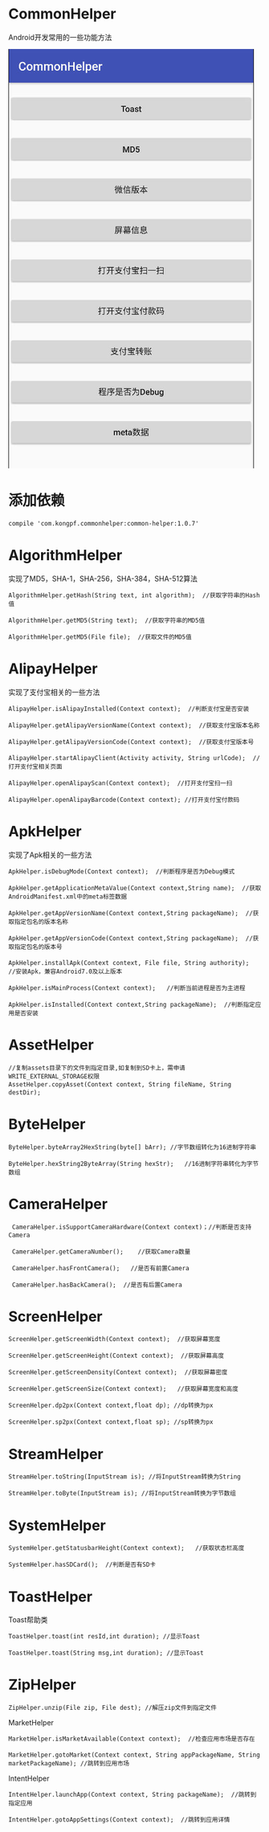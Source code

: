 # CommonHelper

Android开发常用的一些功能方法

![image]( https://github.com/kongpf8848/CommonHelper/blob/master/pic/demo.jpg)

# 添加依赖
```
compile 'com.kongpf.commonhelper:common-helper:1.0.7'
```

# AlgorithmHelper
实现了MD5，SHA-1，SHA-256，SHA-384，SHA-512算法
```
AlgorithmHelper.getHash(String text, int algorithm);  //获取字符串的Hash值  

AlgorithmHelper.getMD5(String text);  //获取字符串的MD5值

AlgorithmHelper.getMD5(File file);  //获取文件的MD5值

```
# AlipayHelper
实现了支付宝相关的一些方法
```
AlipayHelper.isAlipayInstalled(Context context);  //判断支付宝是否安装

AlipayHelper.getAlipayVersionName(Context context);  //获取支付宝版本名称

AlipayHelper.getAlipayVersionCode(Context context);  //获取支付宝版本号

AlipayHelper.startAlipayClient(Activity activity, String urlCode);  //打开支付宝相关页面

AlipayHelper.openAlipayScan(Context context);  //打开支付宝扫一扫

AlipayHelper.openAlipayBarcode(Context context); //打开支付宝付款码

```
# ApkHelper
实现了Apk相关的一些方法
```
ApkHelper.isDebugMode(Context context);  //判断程序是否为Debug模式

ApkHelper.getApplicationMetaValue(Context context,String name);  //获取AndroidManifest.xml中的meta标签数据

ApkHelper.getAppVersionName(Context context,String packageName);  //获取指定包名的版本名称

ApkHelper.getAppVersionCode(Context context,String packageName);  //获取指定包名的版本号

ApkHelper.installApk(Context context, File file, String authority);   //安装Apk，兼容Android7.0及以上版本

ApkHelper.isMainProcess(Context context);   //判断当前进程是否为主进程

ApkHelper.isInstalled(Context context,String packageName);  //判断指定应用是否安装

```
# AssetHelper
```
//复制assets目录下的文件到指定目录,如复制到SD卡上，需申请WRITE_EXTERNAL_STORAGE权限
AssetHelper.copyAsset(Context context, String fileName, String destDir); 

```
# ByteHelper
```
ByteHelper.byteArray2HexString(byte[] bArr); //字节数组转化为16进制字符串

ByteHelper.hexString2ByteArray(String hexStr);   //16进制字符串转化为字节数组
```
# CameraHelper
```
 CameraHelper.isSupportCameraHardware(Context context)；//判断是否支持Camera
 
 CameraHelper.getCameraNumber();    //获取Camera数量
 
 CameraHelper.hasFrontCamera();   //是否有前置Camera
 
 CameraHelper.hasBackCamera();  //是否有后置Camera
 ```
# ScreenHelper
```
ScreenHelper.getScreenWidth(Context context);  //获取屏幕宽度

ScreenHelper.getScreenHeight(Context context);  //获取屏幕高度

ScreenHelper.getScreenDensity(Context context);  //获取屏幕密度

ScreenHelper.getScreenSize(Context context);   //获取屏幕宽度和高度

ScreenHelper.dp2px(Context context,float dp); //dp转换为px

ScreenHelper.sp2px(Context context,float sp); //sp转换为px
```
# StreamHelper
```
StreamHelper.toString(InputStream is); //将InputStream转换为String

StreamHelper.toByte(InputStream is); //将InputStream转换为字节数组
```
# SystemHelper
```
SystemHelper.getStatusbarHeight(Context context);   //获取状态栏高度

SystemHelper.hasSDCard();  //判断是否有SD卡 
```
# ToastHelper
Toast帮助类
```
ToastHelper.toast(int resId,int duration); //显示Toast

ToastHelper.toast(String msg,int duration); //显示Toast
```
# ZipHelper
```
ZipHelper.unzip(File zip, File dest); //解压zip文件到指定文件
```
MarketHelper
```
MarketHelper.isMarketAvailable(Context context);  //检查应用市场是否存在

MarketHelper.gotoMarket(Context context, String appPackageName, String marketPackageName); //跳转到应用市场
```
IntentHelper
```
IntentHelper.launchApp(Context context, String packageName);  //跳转到指定应用

IntentHelper.gotoAppSettings(Context context);  //跳转到应用详情
```



